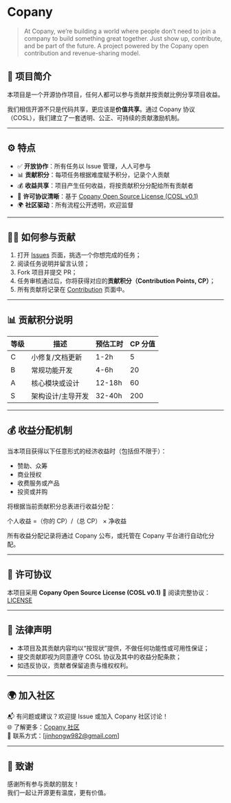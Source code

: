 # Copany

> At Copany, we’re building a world where people don’t need to join a company to build something great together. Just show up, contribute, and be part of the future.
> A project powered by the Copany open contribution and revenue-sharing model.

## 🚀 项目简介

本项目是一个开源协作项目，任何人都可以参与贡献并按贡献比例分享项目收益。

我们相信开源不只是代码共享，更应该是**价值共享**。通过 Copany 协议（COSL），我们建立了一套透明、公正、可持续的贡献激励机制。

---

## ⚙️ 特点

- ✅ **开放协作**：所有任务以 Issue 管理，人人可参与
- 📊 **贡献积分**：每项任务根据难度赋予积分，记录个人贡献
- 💰 **收益共享**：项目产生任何收益，将按贡献积分分配给所有贡献者
- 📖 **许可协议清晰**：基于 [Copany Open Source License (COSL v0.1)](https://github.com/Copanies/Copany/blob/main/LICENSE)
- 🌍 **社区驱动**：所有流程公开透明，欢迎监督

---

## 🧑‍💻 如何参与贡献

1. 打开 [Issues](https://copany-app-229305319236.asia-east1.run.app/copany/5?tab=Cooperate) 页面，挑选一个你想完成的任务；
2. 阅读任务说明并留言认领；
3. Fork 项目并提交 PR；
4. 任务审核通过后，你将获得对应的**贡献积分（Contribution Points, CP）**；
5. 所有贡献将记录在 [Contribution](https://copany-app-229305319236.asia-east1.run.app/copany/5?tab=Contribution) 页面中。

---

## 📊 贡献积分说明

| 等级 | 描述              | 预估工时 | CP 分值 |
| ---- | ----------------- | -------- | ------- |
| C    | 小修复/文档更新   | 1-2h     | 5       |
| B    | 常规功能开发      | 4-6h     | 20      |
| A    | 核心模块或设计    | 12-18h   | 60      |
| S    | 架构设计/主导开发 | 32-40h   | 200     |

---

## 💰 收益分配机制

当本项目获得以下任意形式的经济收益时（包括但不限于）：

- 赞助、众筹
- 商业授权
- 收费服务或产品
- 投资或并购

将根据当前贡献积分总表进行收益分配：

个人收益 =（你的 CP）/（总 CP） × 净收益

所有收益分配记录将通过 Copany 公布，或托管在 Copany 平台进行自动化分配。

---

## 📄 许可协议

本项目采用 **Copany Open Source License (COSL v0.1)**
📖 阅读完整协议：[LICENSE](https://github.com/Copanies/Copany/blob/main/LICENSE)

---

## 🧾 法律声明

- 本项目及其贡献内容均以“按现状”提供，不做任何功能性或可用性保证；
- 提交贡献即视为同意遵守 COSL 协议及其中的收益分配条款；
- 如违反协议，贡献者保留追责与维权权利。

---

## 🌍 加入社区

📬 有问题或建议？欢迎提 Issue 或加入 Copany 社区讨论！  
🌐 了解更多：[Copany 社区](https://copany-app-229305319236.asia-east1.run.app/copany)  
📧 联系方式：[jinhongw982@gmail.com]

---

## 🙌 致谢

感谢所有参与贡献的朋友！  
我们一起让开源更有温度，更有价值。
